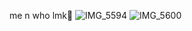
me n who lmk🫩 ![IMG_5594](https://github.com/user-attachments/assets/714fa36b-67d7-4cc4-8336-60c85c039ee7)
![IMG_5600](https://github.com/user-attachments/assets/81afd261-fd62-4079-becd-b4ebb7d28226)
